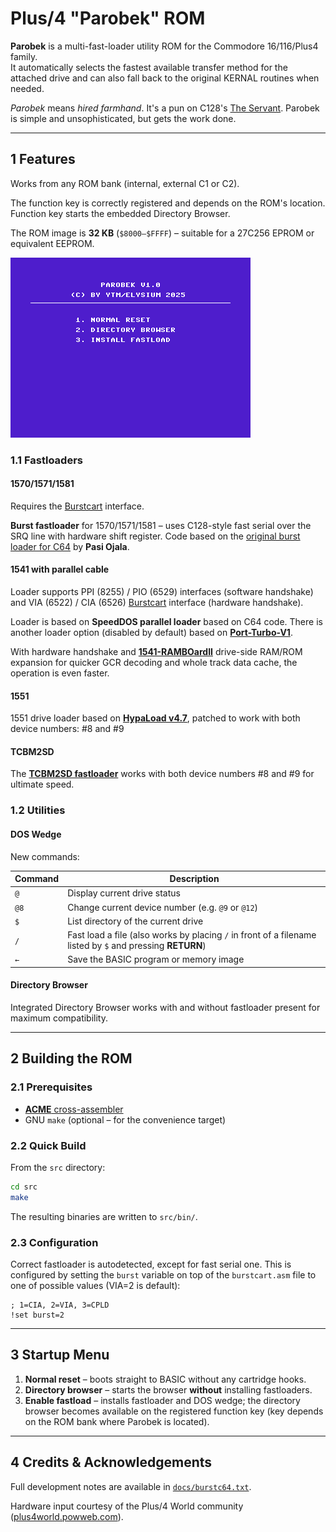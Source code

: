 # Plus/4 "Parobek" ROM

**Parobek** is a multi-fast-loader utility ROM for the Commodore 16/116/Plus4 family.  
It automatically selects the fastest available transfer method for the attached drive and can also fall back to the original KERNAL routines when needed.

*Parobek* means *hired farmhand*. It's a pun on C128's [The Servant](https://github.com/ytmytm/c128-theservant-sd2iec). Parobek is simple and unsophisticated, but gets the work done.

---

## 1  Features

Works from any ROM bank (internal, external C1 or C2).

The function key is correctly registered and depends on the ROM's location. Function key
starts the embedded Directory Browser.

The ROM image is **32 KB** (`$8000–$FFFF`) – suitable for a 27C256 EPROM or equivalent EEPROM.

![Startup menu](media/01.startup.png)

### 1.1 Fastloaders

#### 1570/1571/1581

Requires the [Burstcart](https://github.com/ytmytm/plus4-burstcart) interface.

**Burst fastloader** for 1570/1571/1581 – uses C128-style fast serial over the SRQ line with hardware shift register. Code based on the [original burst loader for C64](https://a1bert.kapsi.fi/Dev/burst/) by **Pasi Ojala**.

#### 1541 with parallel cable

Loader supports PPI (8255) / PIO (6529) interfaces (software handshake) and VIA (6522) / CIA (6526) [Burstcart](https://github.com/ytmytm/plus4-burstcart) interface (hardware handshake).

Loader is based on **SpeedDOS parallel loader** based on C64 code. There is another loader option (disabled by default) based on **[Port-Turbo-V1](https://plus4world.powweb.com/software/Port-Turbo_V1)**.

With hardware handshake and **[1541-RAMBOardII](https://github.com/ytmytm/1541-RAMBOardII)** drive-side RAM/ROM expansion for quicker GCR decoding and whole track data cache, the operation is even faster.

#### 1551

1551 drive loader based on **[HypaLoad v4.7](https://plus4world.powweb.com/software/Hypaload_1551)**, patched to work with both device numbers: #8 and #9

#### TCBM2SD

The **[TCBM2SD fastloader](https://github.com/ytmytm/plus4-tcbm2sd)** works with both device numbers #8 and #9 for ultimate speed.

### 1.2 Utilities

#### DOS Wedge

New commands:

| Command | Description |
|---------|-------------|
| `@` | Display current drive status |
| `@8` | Change current device number (e.g. `@9` or `@12`) |
| `$` | List directory of the current drive |
| `/` | Fast load a file (also works by placing `/` in front of a filename listed by `$` and pressing **RETURN**) |
| `←` | Save the BASIC program or memory image |

#### Directory Browser

Integrated Directory Browser works with and without fastloader present for maximum compatibility.

---

## 2  Building the ROM

### 2.1 Prerequisites

* [**ACME** cross-assembler](https://github.com/meonwax/acme)
* GNU `make` (optional – for the convenience target)

### 2.2 Quick Build

From the `src` directory:

```sh
cd src
make
```

The resulting binaries are written to `src/bin/`.

### 2.3 Configuration

Correct fastloader is autodetected, except for fast serial one. This is configured by setting the `burst` variable on top of the `burstcart.asm` file to one of possible values (VIA=2 is default):

```
; 1=CIA, 2=VIA, 3=CPLD
!set burst=2
```

---

## 3  Startup Menu

1. **Normal reset** – boots straight to BASIC without any cartridge hooks.
2. **Directory browser** – starts the browser **without** installing fastloaders.
3. **Enable fastload** – installs fastloader and DOS wedge; the directory browser becomes available on the registered function key (key depends on the ROM bank where Parobek is located).

---

## 4  Credits & Acknowledgements

Full development notes are available in [`docs/burstc64.txt`](docs/burstc64.txt).

Hardware input courtesy of the Plus/4 World community ([plus4world.powweb.com](https://plus4world.powweb.com)). 